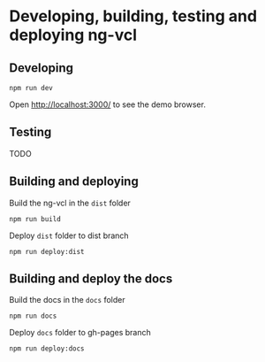 # Developing, building, testing and deploying ng-vcl

## Developing

```
npm run dev
```

Open [http://localhost:3000/](http://localhost:3000/) to see the demo browser.

## Testing 

TODO

## Building and deploying

Build the ng-vcl in the `dist` folder
```
npm run build
```
Deploy `dist` folder to dist branch
```
npm run deploy:dist
```

## Building and deploy the docs

Build the docs in the `docs` folder
```
npm run docs
```
Deploy `docs` folder to gh-pages branch
```
npm run deploy:docs
```
